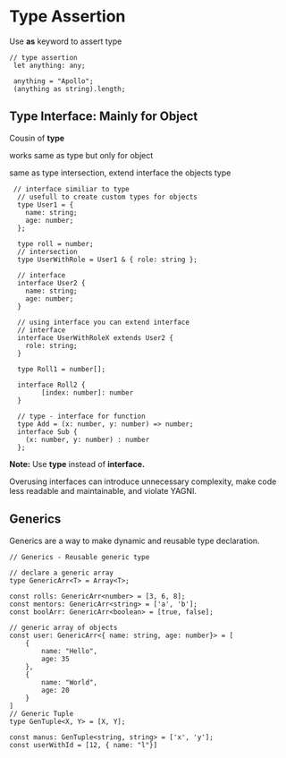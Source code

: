 # Type Assertion

Use **as** keyword to assert type

```tsx
// type assertion
 let anything: any;

 anything = "Apollo";
 (anything as string).length;

```

## Type Interface: Mainly for Object 

Cousin of **type** 

works same as type but only for object

same as type intersection, extend interface the objects type

```tsx
 // interface similiar to type
  // usefull to create custom types for objects
  type User1 = {
    name: string;
    age: number;
  };

  type roll = number;
  // intersection
  type UserWithRole = User1 & { role: string };

  // interface
  interface User2 {
    name: string;
    age: number;
  }

  // using interface you can extend interface
  // interface
  interface UserWithRoleX extends User2 {
    role: string;
  }

  type Roll1 = number[];

  interface Roll2 {
        [index: number]: number
  }

  // type - interface for function
  type Add = (x: number, y: number) => number;
  interface Sub {
    (x: number, y: number) : number
  };
```

**Note:**  Use **type** instead of **interface.** 

Overusing interfaces can introduce unnecessary complexity, make code less readable and maintainable, and violate YAGNI.

## Generics

Generics are a way to make dynamic and reusable type declaration.

```tsx
// Generics - Reusable generic type

// declare a generic array
type GenericArr<T> = Array<T>;

const rolls: GenericArr<number> = [3, 6, 8];
const mentors: GenericArr<string> = ['a', 'b'];
const boolArr: GenericArr<boolean> = [true, false];

// generic array of objects
const user: GenericArr<{ name: string, age: number}> = [
    {
        name: "Hello",
        age: 35
    },
    {
        name: "World",
        age: 20
    }
]
// Generic Tuple
type GenTuple<X, Y> = [X, Y];

const manus: GenTuple<string, string> = ['x', 'y'];
const userWithId = [12, { name: "l"}]

```